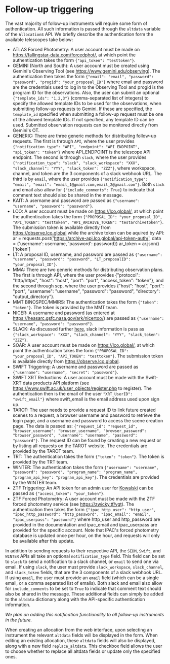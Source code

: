 # Follow-up triggering

The vast majority of follow-up instruments will require some form of authentication. All such information is passed through the `altdata` variable of the `Allocation`s API. We briefly describe the authentication form the available telescopes take below:

* ATLAS Forced Photometry: A user account must be made on https://fallingstar-data.com/forcedphot/, at which point the authentication takes the form `{"api_token": "testtoken"}`.
* GEMINI (North and South): A user account must be created using Gemini's Observing Tool (see https://www.gemini.edu/observing). The authentication then takes the form `{"email": "email", "password": "password", "progid": "your_proposal_ID"}` where email and password are the credentials used to log in to the Observing Tool and progid is the program ID for the observations. Also, the user can submit an optional `{"template_ids": "1,2,3"}` (comma-separated list of integers) to specify the allowed template IDs to be used for the observations, when submitting follow-up requests to Gemini. If these are specified, the `template_id` specified when submitting a follow-up request must be one of the allowed template IDs. If not specified, any template ID can be used. Submitted observation requests can be monitored directly from Gemini's OT.
* GENERIC: There are three generic methods for distributing follow-up requests. The first is through `API`, where the user provides `{"notification_type": "API", "endpoint": "API_ENDPOINT", "api_token": "token"}` where API_ENDPOINT is the telescope API endpoint. The second is through `slack`, where the user provides `{"notification_type": "slack", "slack_workspace": "XXX", "slack_channel": "YYY", "slack_token": "ZZZ"}`, where workspace, channel, and token are the 3 components of a slack webhook URL.
 The third is by `email`, where the user provides `{"notification_type": "email", "email": "email_1@gmail.com,email_2@gmail.com"}`. Both `slack` and email also allow for `{"include_comments": True}` to indicate that comment text should also be shared in the message.
* KAIT: A username and password are passed as `{"username": "username", "password": "password"}`.
* LCO: A user account must be made on https://lco.global/, at which point the authentication takes the form `{"PROPOSAL_ID": "your_proposal_ID", "API_TOKEN": "testtoken", "API_ARCHIVE_TOKEN": "testarchivetoken"}`. The submission token is available directly from https://observe.lco.global while the archive token can be aquired by API:
ar = requests.post('https://archive-api.lco.global/api-token-auth/',
                       data = {'username': username, 'password': password})
ar_token = ar.json()['token']
* LT: A proposal ID, username, and password are passed as `{"username": "username", "password": "password", "LT_proposalID": "your_proposal_ID"}`.
* MMA: There are two generic methods for distributing observation plans. The first is through API, where the user provides {"protocol": "http/https", "host": "host", "port": "port", "access_token": "token"}, and the second through scp, where the user provides {"host": "host", "port": "port", "username": "username", "password": "password", "directory": "output_directory"}.
* MMT BINOSPEC/MMIRS: The authentication takes the form `{"token": "token"}`. The token is provided by the MMT team.
* NICER: A username and password (as entered at https://heasarc.gsfc.nasa.gov/ark/nicertoo/) are passed as `{"username": "username", "password": "password"}`.
* SLACK: As discussed further [here](./slack.html), slack information is pass as `{"slack_workspace": "XXX", "slack_channel": "YYY", "slack_token": "ZZZ"}`.
* SOAR: A user account must be made on https://lco.global/, at which point the authentication takes the form `{"PROPOSAL_ID": "your_proposal_ID", "API_TOKEN": "testtoken"}`. The submission token is available directly from https://observe.lco.global.
* SWIFT Triggering: A username and password are passed as `{"username": "username", "secret": "password"}`.
* SWIFT XRT Reductions: A user account must be made with the Swift-XRT data products API platform (see https://www.swift.ac.uk/user_objects/register.php to register). The authentication then is the email of the user `"XRT_UserID": "swift_email"}` where swift_email is the email address used upon sign up.
* TAROT: The user needs to provide a request ID to link future created scenes to a request, a browser username and password to retrieve the login page, and a username and password to access the scene creation page. The data is passed as: `{"request_id": "request_id", "browser_username": "browser_username", "browser_password": "browser_password", "username": "username", "password": "password"}`. The request ID can be found by creating a new request or by listing all requests on the TAROT website. The credentials are provided by the TAROT team.
* TRT: The authentication takes the form `{"token": "token"}`. The token is provided by the TRT team.
* WINTER: The authentication takes the form `{"username": "username", "password": "password", "program_name": "program_name", "program_api_key": "program_api_key"}`. The credentials are provided by the WINTER team.
* ZTF Triggering: An API token for an admin user for [Kowalski](https://github.com/dmitryduev/kowalski) can be passed as `{"access_token": "your_token"}`.
* ZTF Forced Photometry: A user account must be made with the ZTF forced photometry service (see https://zwicky.tf/vgt). The authentication then takes the form `{"ipac_http_user": "http_user", "ipac_http_password": "http_password", "ipac_email": "email", "ipac_userpass": "password"}` where http_user and http_password are provided in the documentation and ipac_email and ipac_userpass are provided for the specific account. Note that IPAC's forced photometry database is updated once per hour, on the hour, and requests will only be available after this update.

In addition to sending requests to their respective API, the `SEDM`, `Swift`, and `WINTER` APIs all take an optional `notification_type` field. This field can be set to `slack` to send a notification to a slack channel, or `email` to send one via email. If using `slack`, the user must provide `slack_workspace`, `slack_channel`, and `slack_token` fields, that are the 3 components of a slack webhook URL. If using `email`, the user must provide an `email` field (which can be a single email, or a comma separated list of emails). Both slack and email also allow for `include_comments` to be set to `True` to indicate that comment text should also be shared in the message. These additional fields can simply be added to the `altdata` dictionary along with the API-specific authentication information.

*We plan on adding this notification functionality to all follow-up instruments in the future.*

When creating an allocation from the web interface, upon selecting an instrument the relevant `altdata` fields will be displayed in the form. When editing an existing allocation, these `altdata` fields will also be displayed, along with a new field `replace_altdata`. This checkbox field allows the user to choose whether to replace all altdata fields or update only the specified ones.
